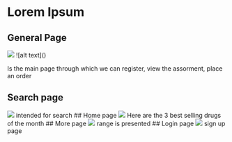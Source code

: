 # Lorem Ipsum
## General Page
<img src="./image/nkar1.jpg" width="300">
![alt text](<https://github.com/htc4/Ani/blob/landing_page/image/nkar1.png>)

Is the main page through which we can register, view the assorment, place an order
## Search page
<img src="./image/nkar2.jpg" width="300">
intended for search
## Home page
<img src="./image/nkar3.jpg" width="300">
Here are the 3 best selling drugs of the month
## More page
<img src="./image/nkar4.jpg" width="300">
range is presented
## Login page
<img src="./image/nkar6.jpg" width="300">
sign up page
